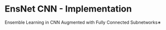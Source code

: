 # EnsNet CNN - Implementation 
 Ensemble Learning in CNN Augmented with Fully Connected Subnetworks∗
